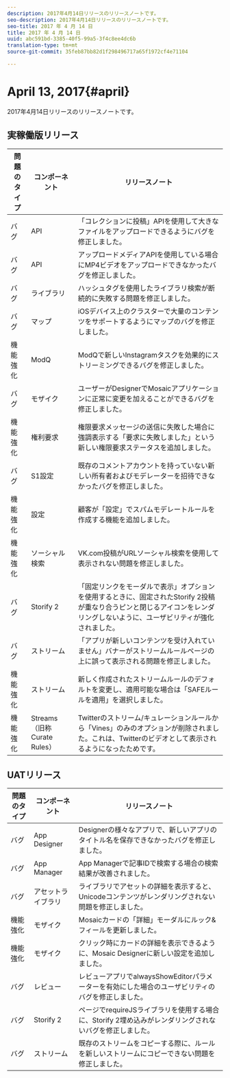 ```yaml
---
description: 2017年4月14日リリースのリリースノートです。
seo-description: 2017年4月14日リリースのリリースノートです。
seo-title: 2017 年 4 月 14 日
title: 2017 年 4 月 14 日
uuid: abc591bd-3385-40f5-99a5-3f4c8ee4dc6b
translation-type: tm+mt
source-git-commit: 35feb87bb82d1f298496717a65f1972cf4e71104

---
```



# April 13, 2017{#april}

2017年4月14日リリースのリリースノートです。

## 実稼働版リリース

| **問題のタイプ** | **コンポーネント** | **リリースノート** |
|---|---|---|
| バグ | API | 「コレクションに投稿」APIを使用して大きなファイルをアップロードできるようにバグを修正しました。 |
| バグ | API | アップロードメディアAPIを使用している場合にMP4ビデオをアップロードできなかったバグを修正しました。 |
| バグ | ライブラリ | ハッシュタグを使用したライブラリ検索が断続的に失敗する問題を修正しました。 |
| バグ | マップ | iOSデバイス上のクラスターで大量のコンテンツをサポートするようにマップのバグを修正しました。 |
| 機能強化 | ModQ | ModQで新しいInstagramタスクを効果的にストリーミングできるバグを修正しました。 |
| バグ | モザイク | ユーザーがDesignerでMosaicアプリケーションに正常に変更を加えることができるバグを修正しました。 |
| 機能強化 | 権利要求 | 権限要求メッセージの送信に失敗した場合に強調表示する「要求に失敗しました」という新しい権限要求ステータスを追加しました。 |
| バグ | S1設定 | 既存のコメントアカウントを持っていない新しい所有者およびモデレーターを招待できなかったバグを修正しました。 |
| 機能強化 | 設定 | 顧客が「設定」でスパムモデレートルールを作成する機能を追加しました。 |
| 機能強化 | ソーシャル検索 | VK.com投稿がURLソーシャル検索を使用して表示されない問題を修正しました。 |
| バグ | Storify 2 | 「固定リンクをモーダルで表示」オプションを使用するときに、固定されたStorify 2投稿が重なり合うピンと閉じるアイコンをレンダリングしないように、ユーザビリティが強化されました。 |
| バグ | ストリーム | 「アプリが新しいコンテンツを受け入れていません」バナーがストリームルールページの上に誤って表示される問題を修正しました。 |
| 機能強化 | ストリーム | 新しく作成されたストリームルールのデフォルトを変更し、適用可能な場合は「SAFEルールを適用」を選択しました。 |
| 機能強化 | Streams（旧称Curate Rules） | Twitterのストリーム/キュレーションルールから「Vines」のみのオプションが削除されました。これは、Twitterのビデオとして表示されるようになったためです。 |

## UATリリース

| **問題のタイプ** | **コンポーネント** | **リリースノート** |
|---|---|---|
| バグ | App Designer | Designerの様々なアプリで、新しいアプリのタイトル名を保存できなかったバグを修正しました。 |
| バグ | App Manager | App Managerで記事IDで検索する場合の検索結果が改善されました。 |
| バグ | アセットライブラリ | ライブラリでアセットの詳細を表示すると、Unicodeコンテンツがレンダリングされない問題を修正しました。 |
| 機能強化 | モザイク | Mosaicカードの「詳細」モーダルにルック&amp;フィールを更新しました。 |
| 機能強化 | モザイク | クリック時にカードの詳細を表示できるように、Mosaic Designerに新しい設定を追加しました。 |
| バグ | レビュー | レビューアプリでalwaysShowEditorパラメーターを有効にした場合のユーザビリティのバグを修正しました。 |
| バグ | Storify 2 | ページでrequireJSライブラリを使用する場合に、Storify 2埋め込みがレンダリングされないバグを修正しました。 |
| バグ | ストリーム | 既存のストリームをコピーする際に、ルールを新しいストリームにコピーできない問題を修正しました。 |

